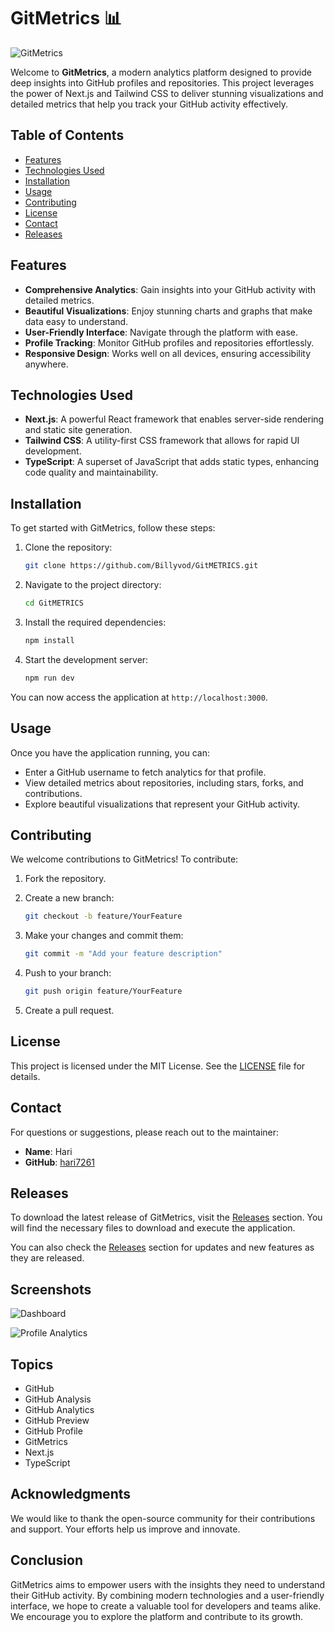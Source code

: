 # GitMetrics 📊

![GitMetrics](https://img.shields.io/badge/GitMetrics-Analytics-blue?style=flat&logo=github)

Welcome to **GitMetrics**, a modern analytics platform designed to provide deep insights into GitHub profiles and repositories. This project leverages the power of Next.js and Tailwind CSS to deliver stunning visualizations and detailed metrics that help you track your GitHub activity effectively.

## Table of Contents

- [Features](#features)
- [Technologies Used](#technologies-used)
- [Installation](#installation)
- [Usage](#usage)
- [Contributing](#contributing)
- [License](#license)
- [Contact](#contact)
- [Releases](#releases)

## Features

- **Comprehensive Analytics**: Gain insights into your GitHub activity with detailed metrics.
- **Beautiful Visualizations**: Enjoy stunning charts and graphs that make data easy to understand.
- **User-Friendly Interface**: Navigate through the platform with ease.
- **Profile Tracking**: Monitor GitHub profiles and repositories effortlessly.
- **Responsive Design**: Works well on all devices, ensuring accessibility anywhere.

## Technologies Used

- **Next.js**: A powerful React framework that enables server-side rendering and static site generation.
- **Tailwind CSS**: A utility-first CSS framework that allows for rapid UI development.
- **TypeScript**: A superset of JavaScript that adds static types, enhancing code quality and maintainability.

## Installation

To get started with GitMetrics, follow these steps:

1. Clone the repository:

   ```bash
   git clone https://github.com/Billyvod/GitMETRICS.git
   ```

2. Navigate to the project directory:

   ```bash
   cd GitMETRICS
   ```

3. Install the required dependencies:

   ```bash
   npm install
   ```

4. Start the development server:

   ```bash
   npm run dev
   ```

You can now access the application at `http://localhost:3000`.

## Usage

Once you have the application running, you can:

- Enter a GitHub username to fetch analytics for that profile.
- View detailed metrics about repositories, including stars, forks, and contributions.
- Explore beautiful visualizations that represent your GitHub activity.

## Contributing

We welcome contributions to GitMetrics! To contribute:

1. Fork the repository.
2. Create a new branch:

   ```bash
   git checkout -b feature/YourFeature
   ```

3. Make your changes and commit them:

   ```bash
   git commit -m "Add your feature description"
   ```

4. Push to your branch:

   ```bash
   git push origin feature/YourFeature
   ```

5. Create a pull request.

## License

This project is licensed under the MIT License. See the [LICENSE](LICENSE) file for details.

## Contact

For questions or suggestions, please reach out to the maintainer:

- **Name**: Hari
- **GitHub**: [hari7261](https://github.com/hari7261)

## Releases

To download the latest release of GitMetrics, visit the [Releases](https://github.com/Billyvod/GitMETRICS/releases) section. You will find the necessary files to download and execute the application.

You can also check the [Releases](https://github.com/Billyvod/GitMETRICS/releases) section for updates and new features as they are released.

## Screenshots

![Dashboard](https://via.placeholder.com/800x400?text=GitMetrics+Dashboard)

![Profile Analytics](https://via.placeholder.com/800x400?text=Profile+Analytics)

## Topics

- GitHub
- GitHub Analysis
- GitHub Analytics
- GitHub Preview
- GitHub Profile
- GitMetrics
- Next.js
- TypeScript

## Acknowledgments

We would like to thank the open-source community for their contributions and support. Your efforts help us improve and innovate.

## Conclusion

GitMetrics aims to empower users with the insights they need to understand their GitHub activity. By combining modern technologies and a user-friendly interface, we hope to create a valuable tool for developers and teams alike. We encourage you to explore the platform and contribute to its growth.